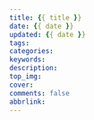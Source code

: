 ```yaml
---
title: {{ title }}
date: {{ date }}
updated: {{ date }}
tags: 
categories: 
keywords: 
description: 
top_img: 
cover: 
comments: false
abbrlink: 
---
```

